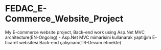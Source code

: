 # FEDAC_E-Commerce_Website_Project
My E-commerce website project, Back-end work using Asp.Net MVC architecture(EN-Ongoing) - Asp.Net MVC mimarisini kullanarak yaptığım E-ticaret websitesi Back-end çalışmam(TR-Devam etmekte)
